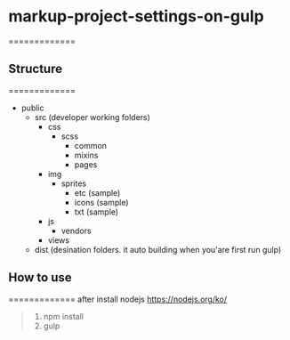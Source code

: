 # markup-project-settings-on-gulp
=============
## Structure
=============
* public
    * src (developer working folders)
        * css
            * scss
                * common
                * mixins
                * pages
        * img
            * sprites
                * etc (sample)
                * icons (sample)
                * txt (sample)
        * js
            * vendors
        * views
    * dist (desination folders. it auto building when you'are first run gulp)
## How to use
=============
after install nodejs https://nodejs.org/ko/
> 1. npm install
> 2. gulp